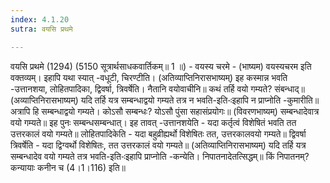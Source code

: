 ```yaml
---
index: 4.1.20
sutra: वयसि प्रथमे

---
```

 वयसि प्रथमे (1294) (5150 सूत्रार्थसाधकवार्तिकम्॥ 1 ॥) - वयस्य चरमे - (भाष्यम) वयस्यचरम इति वक्तव्यम्। इहापि यथा स्यात् -वधूटी, चिरण्टीति। (अतिव्याप्तिनिरासभाष्यम्) इह कस्मान्न भवति -उत्तानशया, लोहितपादिका, द्विवर्षा, त्रिवर्षेति। नैतानि वयोवाचीनि॥ कथं तर्हि वयो गम्यते? संबन्धाद्॥ (अव्याप्तिनिरासभाष्यम्) यदि तर्हि यत्र सम्बन्धाद्वयो गम्यते तत्र न भवति-इति-ःइहापि न प्राप्नोति -कुमारीति॥ अत्रापि हि सम्बन्धाद्वयो गम्यते। कोऽसौ सम्बन्धः? योऽसौ पुंसा सहासंप्रयोगः॥ (विवरणभाष्यम्) सम्बन्धादेवात्र वयो गम्यते॥ इह पुनः सम्बन्धसम्बन्धात्। इह तावत् -उत्तानशयेति - यदा कर्तृत्वं विशेषितं भवति तत उत्तरकालं वयो गम्यते॥ लोहितपादिकेति - यदा बहुव्रीह्यर्थो विशेषितः तत, उत्तरकालवयो गम्यते॥ द्विवर्षा त्रिवर्षेति - यदा द्विग्वर्थो विशेषितः, तत उत्तरकालं वयो गम्यते॥ (अतिव्याप्तिनिरासभाष्यम्) यदि तर्हि यत्र सम्बन्धादेव वयो गम्यते तत्र भवति-इति-ःइहापि प्राप्नोति -कन्येति। निपातनादेतत्सिद्धम्॥ किं निपातनम्? कन्यायाः कनीन च (4।1।116) इति॥ 